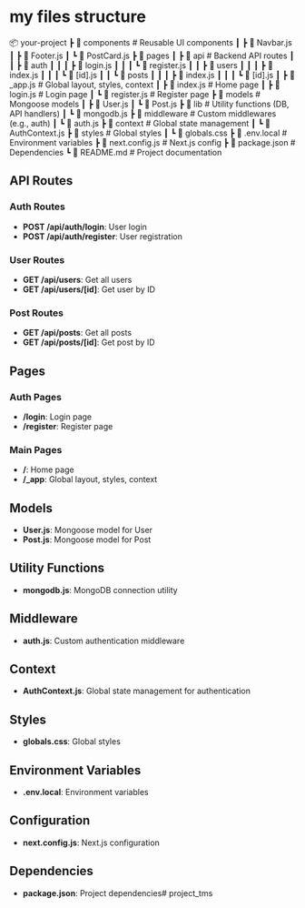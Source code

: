  # my files structure
📦 your-project
 ┣ 📂 components      # Reusable UI components
 ┃ ┣ 📜 Navbar.js
 ┃ ┣ 📜 Footer.js
 ┃ ┗ 📜 PostCard.js
 ┣ 📂 pages
 ┃ ┣ 📂 api          # Backend API routes
 ┃ ┃ ┣ 📂 auth
 ┃ ┃ ┃ ┣ 📜 login.js
 ┃ ┃ ┃ ┗ 📜 register.js
 ┃ ┃ ┣ 📂 users
 ┃ ┃ ┃ ┣ 📜 index.js
 ┃ ┃ ┃ ┗ 📜 [id].js
 ┃ ┃ ┗ 📂 posts
 ┃ ┃ ┃ ┣ 📜 index.js
 ┃ ┃ ┃ ┗ 📜 [id].js
 ┃ ┣ 📜 _app.js       # Global layout, styles, context
 ┃ ┣ 📜 index.js      # Home page
 ┃ ┣ 📜 login.js      # Login page
 ┃ ┗ 📜 register.js   # Register page
 ┣ 📂 models          # Mongoose models
 ┃ ┣ 📜 User.js
 ┃ ┗ 📜 Post.js
 ┣ 📂 lib             # Utility functions (DB, API handlers)
 ┃ ┗ 📜 mongodb.js
 ┣ 📂 middleware      # Custom middlewares (e.g., auth)
 ┃ ┗ 📜 auth.js
 ┣ 📂 context         # Global state management
 ┃ ┗ 📜 AuthContext.js
 ┣ 📂 styles          # Global styles
 ┃ ┗ 📜 globals.css
 ┣ 📜 .env.local      # Environment variables
 ┣ 📜 next.config.js  # Next.js config
 ┣ 📜 package.json    # Dependencies
 ┗ 📜 README.md       # Project documentation

## API Routes

### Auth Routes
- **POST /api/auth/login**: User login
- **POST /api/auth/register**: User registration

### User Routes
- **GET /api/users**: Get all users
- **GET /api/users/[id]**: Get user by ID

### Post Routes
- **GET /api/posts**: Get all posts
- **GET /api/posts/[id]**: Get post by ID

## Pages

### Auth Pages
- **/login**: Login page
- **/register**: Register page

### Main Pages
- **/**: Home page
- **/_app**: Global layout, styles, context

## Models
- **User.js**: Mongoose model for User
- **Post.js**: Mongoose model for Post

## Utility Functions
- **mongodb.js**: MongoDB connection utility

## Middleware
- **auth.js**: Custom authentication middleware

## Context
- **AuthContext.js**: Global state management for authentication

## Styles
- **globals.css**: Global styles

## Environment Variables
- **.env.local**: Environment variables

## Configuration
- **next.config.js**: Next.js configuration

## Dependencies
- **package.json**: Project dependencies#   p r o j e c t _ t m s  
 